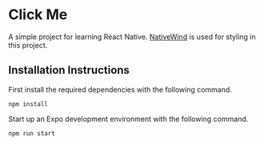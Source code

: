 # Click Me

A simple project for learning React Native. [NativeWind](https://www.nativewind.dev/) is used for styling in this project.

## Installation Instructions


First install the required dependencies with the following command.
```
npm install
```

Start up an Expo development environment with the following command.
```
npm run start
```

